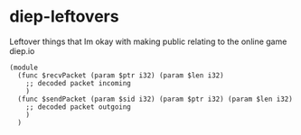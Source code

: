 # diep-leftovers
Leftover things that Im okay with making public relating to the online game diep.io

```wasm
(module
  (func $recvPacket (param $ptr i32) (param $len i32)
    ;; decoded packet incoming
    )
  (func $sendPacket (param $sid i32) (param $ptr i32) (param $len i32)
    ;; decoded packet outgoing
    )
  )
```
